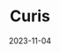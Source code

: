 ---
title: "Curis"
description: "Seeks to keep physicians informed about the best course of action for their patients. The project specifically focuses on Cancer patients and finds relevant medical trials for the patient."
date: 2023-11-04
path: "https://devpost.com/software/curis-rlajbk"
image: "assets/img/curis.png"
---